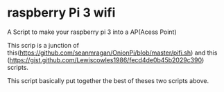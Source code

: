 # raspberry Pi 3 wifi
A Script to make your raspberry pi 3 into a AP(Acess Point)

This scrip is a junction of this(https://github.com/seanmragan/OnionPi/blob/master/pifi.sh) and this (https://gist.github.com/Lewiscowles1986/fecd4de0b45b2029c390) scripts. 

This script basically put together the best of theses two scripts above.
